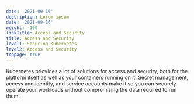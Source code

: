 ```yaml
---
date: '2021-09-16'
description: Lorem ipsum
date: '2021-09-16'
weight: -100
linkTitle: Access and Security
title: Access and Security
level1: Securing Kubernetes
level2: Access and Security
toppage: true
---
```


Kubernetes priovides a lot of solutions for access and security, both for the platform itself as well as your containers running on it. Secret management, access and identity, and service accounts make it so you can securely operate your workloads without compromising the data required to run them.
